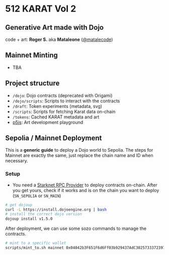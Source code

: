 # 512 KARAT Vol 2

## Generative Art made with Dojo

code + art: **Roger S.** aka **Mataleone** ([@matalecode](https://x.com/matalecode))


## Mainnet Minting

* TBA


## Project structure

* `/dojo`: Dojo contracts (deprecated with Origami)
* `/dojo/scripts`: Scripts to interact with the contracts
* `/draft`: Token experiments (metadata, svg)
* `/scripts`: Scripts for fetching Karat data on-chain
* `/tokens`: Cached KARAT metadata and art
* [p5js](https://editor.p5js.org/rsodre/sketches/LbtLW29da): Art development playground


## Sepolia / Mainnet Deployment

This is a **generic guide** to deploy a Dojo world to Sepolia.
The steps for Mainnet are exactly the same, just replace the chain name and ID when necessary.


### Setup

* You need a [Starknet RPC Provider](https://www.starknet.io/fullnodes-rpc-services/) to deploy contracts on-chain. After you get yours, check if it works and is on the chain you want to deploy (`SN_SEPOLIA` or `SN_MAIN`)

```sh
# get dojoup
curl -L https://install.dojoengine.org | bash
# install the correct dojo version
dojoup install v1.5.0
```

After deployment, we can use some sozo commands to manage the contracts.

```sh
# mint to a specific wallet
scripts/mint_to.sh mainnet 0x04042b3F651F6d6Ff03b929437AdC30257333723970071b05cb0E2270C9dc385
```
